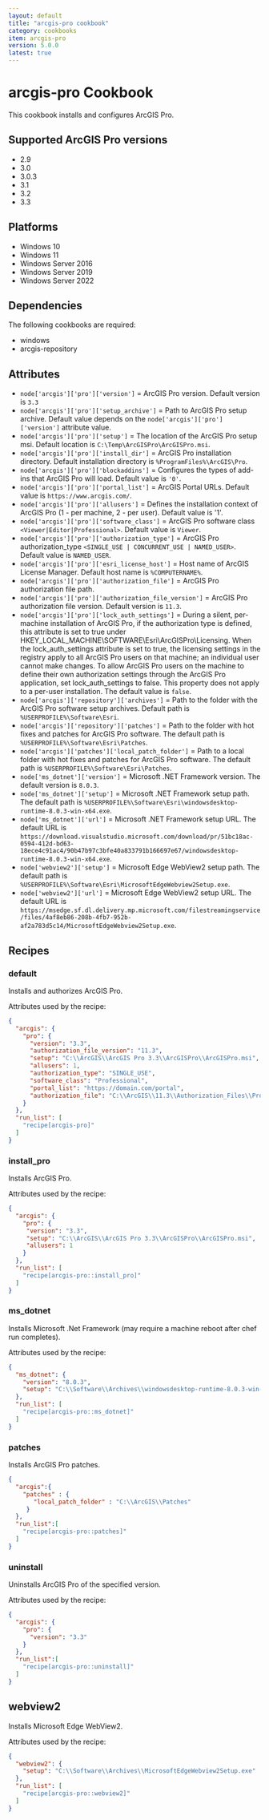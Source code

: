```yaml
---
layout: default
title: "arcgis-pro cookbook"
category: cookbooks
item: arcgis-pro
version: 5.0.0
latest: true
---
```


# arcgis-pro Cookbook

This cookbook installs and configures ArcGIS Pro.

## Supported ArcGIS Pro versions

* 2.9
* 3.0
* 3.0.3
* 3.1
* 3.2
* 3.3

## Platforms

* Windows 10
* Windows 11
* Windows Server 2016
* Windows Server 2019
* Windows Server 2022

## Dependencies

The following cookbooks are required:

* windows
* arcgis-repository

## Attributes

* `node['arcgis']['pro']['version']` = ArcGIS Pro version. Default version is `3.3`
* `node['arcgis']['pro']['setup_archive']` = Path to ArcGIS Pro setup archive. Default value depends on the `node['arcgis']['pro']['version']` attribute value.
* `node['arcgis']['pro']['setup']` = The location of the ArcGIS Pro setup msi. Default location is `C:\Temp\ArcGISPro\ArcGISPro.msi`.
* `node['arcgis']['pro']['install_dir']` = ArcGIS Pro installation directory. Default installation directory is `%ProgramFiles%\ArcGIS\Pro`.
* `node['arcgis']['pro']['blockaddins']` = Configures the types of add-ins that ArcGIS Pro will load. Default value is `'0'`.
* `node['arcgis']['pro']['portal_list']` = ArcGIS Portal URLs. Default value is `https://www.arcgis.com/`.
* `node['arcgis']['pro']['allusers']` = Defines the installation context of ArcGIS Pro (1 - per machine, 2 - per user). Default value is '1'.
* `node['arcgis']['pro']['software_class']` = ArcGIS Pro software class `<Viewer|Editor|Professional>`. Default value is `Viewer`.
* `node['arcgis']['pro']['authorization_type']` = ArcGIS Pro authorization_type `<SINGLE_USE | CONCURRENT_USE | NAMED_USER>`. Default value is `NAMED_USER`.
* `node['arcgis']['pro']['esri_license_host']` = Host name of ArcGIS License Manager. Default host name is `%COMPUTERNAME%`.
* `node['arcgis']['pro']['authorization_file']` = ArcGIS Pro authorization file path.
* `node['arcgis']['pro']['authorization_file_version']` = ArcGIS Pro authorization file version. Default version is `11.3`.
* `node['arcgis']['pro']['lock_auth_settings']` = During a silent, per-machine installation of ArcGIS Pro, if the authorization type is defined, this attribute is set to true under HKEY_LOCAL_MACHINE\SOFTWARE\Esri\ArcGISPro\Licensing. When the lock_auth_settings attribute is set to true, the licensing settings in the registry apply to all ArcGIS Pro users on that machine; an individual user cannot make changes. To allow ArcGIS Pro users on the machine to define their own authorization settings through the ArcGIS Pro application, set lock_auth_settings to false. This property does not apply to a per-user installation. The default value is `false`.
* `node['arcgis']['repository']['archives']` = Path to the folder with the ArcGIS Pro software setup archives. Default path is `%USERPROFILE%\Software\Esri`.
* `node['arcgis']['repository']['patches']` = Path to the folder with hot fixes and patches for ArcGIS Pro software. The default path is `%USERPROFILE%\Software\Esri\Patches`.
* `node['arcgis']['patches']['local_patch_folder']` = Path to a local folder with hot fixes and patches for ArcGIS Pro software. The default path is `%USERPROFILE%\Software\Esri\Patches`.
* `node['ms_dotnet']['version']` = Microsoft .NET Framework version. The default version is `8.0.3`.
* `node['ms_dotnet']['setup']` = Microsoft .NET Framework setup path. The default path is `%USERPROFILE%\Software\Esri\windowsdesktop-runtime-8.0.3-win-x64.exe`.
* `node['ms_dotnet']['url']` = Microsoft .NET Framework setup URL. The default URL is `https://download.visualstudio.microsoft.com/download/pr/51bc18ac-0594-412d-bd63-18ece4c91ac4/90b47b97c3bfe40a833791b166697e67/windowsdesktop-runtime-8.0.3-win-x64.exe`.
* `node['webview2']['setup']` = Microsoft Edge WebView2 setup path. The default path is `%USERPROFILE%\Software\Esri\MicrosoftEdgeWebview2Setup.exe`.
* `node['webview2']['url']` = Microsoft Edge WebView2 setup URL. The default URL is `https://msedge.sf.dl.delivery.mp.microsoft.com/filestreamingservice/files/4af8eb86-208b-4fb7-952b-af2a783d5c14/MicrosoftEdgeWebview2Setup.exe`.

## Recipes

### default

Installs and authorizes ArcGIS Pro.

Attributes used by the recipe:

```JSON
{
  "arcgis": {
    "pro": {
      "version": "3.3",
      "authorization_file_version": "11.3",
      "setup": "C:\\ArcGIS\\ArcGIS Pro 3.3\\ArcGISPro\\ArcGISPro.msi",
      "allusers": 1,
      "authorization_type": "SINGLE_USE",
      "software_class": "Professional",  
      "portal_list": "https://domain.com/portal",
      "authorization_file": "C:\\ArcGIS\\11.3\\Authorization_Files\\Pro.prvc"    
    }
  },
  "run_list": [
    "recipe[arcgis-pro]"
  ]
}
```

### install_pro

Installs ArcGIS Pro.

Attributes used by the recipe:

```JSON
{
  "arcgis": {
    "pro": {
     "version": "3.3",
     "setup": "C:\\ArcGIS\\ArcGIS Pro 3.3\\ArcGISPro\\ArcGISPro.msi",
     "allusers": 1  
    }
  },
  "run_list": [
    "recipe[arcgis-pro::install_pro]"
  ]
}
```

### ms_dotnet

Installs Microsoft .Net Framework (may require a machine reboot after chef run completes).

Attributes used by the recipe:

```JSON
{
  "ms_dotnet": {
    "version": "8.0.3",
    "setup": "C:\\Software\\Archives\\windowsdesktop-runtime-8.0.3-win-x64.exe"
  },
  "run_list": [
    "recipe[arcgis-pro::ms_dotnet]"
  ]
}
```

### patches

Installs ArcGIS Pro patches.

```JSON
{
  "arcgis":{
    "patches" : {
       "local_patch_folder" : "C:\\ArcGIS\\Patches"
     }   
  },
  "run_list":[
    "recipe[arcgis-pro::patches]"
  ]
}
```

### uninstall

Uninstalls ArcGIS Pro of the specified version.

Attributes used by the recipe:

```JSON
{
  "arcgis": {
    "pro": {
      "version": "3.3"
    }
  },
  "run_list":[
    "recipe[arcgis-pro::uninstall]"
  ]
}
```

## webview2

Installs Microsoft Edge WebView2.

Attributes used by the recipe:

```JSON
{
  "webview2": {
    "setup": "C:\\Software\\Archives\\MicrosoftEdgeWebview2Setup.exe"
  },
  "run_list": [
    "recipe[arcgis-pro::webview2]"
  ]
}
```

